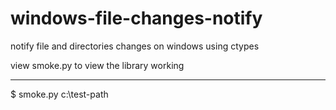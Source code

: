 windows-file-changes-notify
===========================

notify file and directories changes on windows using ctypes

view smoke.py to view the library working

------------
$ smoke.py c:\test-path


